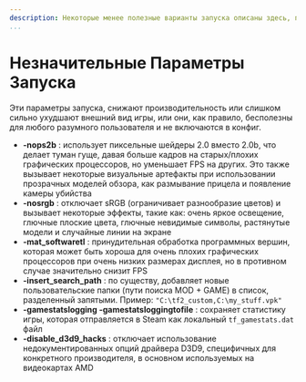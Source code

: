 ```yaml
---
description: Некоторые менее полезные варианты запуска описаны здесь, потому что - почему бы и нет?
...
```


# Незначительные Параметры Запуска

Эти параметры запуска, снижают производительность или слишком сильно ухудшают внешний вид игры, или они, как правило, бесполезны для любого разумного пользователя и не включаются в конфиг.

* **-nops2b** : использует пиксельные шейдеры 2.0 вместо 2.0b, что делает туман гуще, давая больше кадров на старых/плохих графических процессоров, но уменьшает FPS на других. Это также вызывает некоторые визуальные артефакты при использовании прозрачных моделей обзора, как размывание прицела и появление камеры убийства
* **-nosrgb** : отключает sRGB (ограничивает разнообразие цветов) и вызывает некоторые эффекты, такие как: очень яркое освещение, глючные плоские цвета, глючные невидимые символы, растянутые модели и случайные линии на экране
* **-mat_softwaretl** : принудительная обработка программных вершин, которая может быть хороша для очень плохих графических процессоров при очень низких размерах дисплея, но в противном случае значительно снизит FPS
* **-insert_search_path** : по существу, добавляет новые пользовательские папки (пути поиска MOD + GAME) в список, разделенный запятыми. Пример: `"C:\tf2_custom,C:\my_stuff.vpk"`
* **-gamestatslogging -gamestatsloggingtofile** : сохраняет статистику игры, которая отправляется в Steam как локальный `tf_gamestats.dat` файл
* **-disable_d3d9_hacks** : отключает использование недокументированных опций драйвера D3D9, специфичных для конкретного производителя, в основном используемых на видеокартах AMD